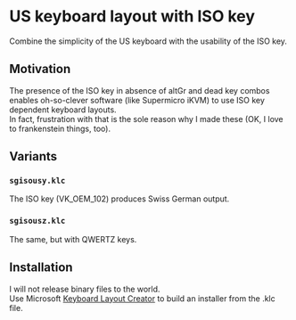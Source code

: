 # US keyboard layout with ISO key
Combine the simplicity of the US keyboard with the usability of the ISO key.

## Motivation
The presence of the ISO key in absence of altGr and dead key combos enables oh-so-clever software (like Supermicro iKVM) to use ISO key dependent keyboard layouts.  
In fact, frustration with that is the sole reason why I made these (OK, I love to frankenstein things, too).

## Variants

### `sgisousy.klc`
The ISO key (VK_OEM_102) produces Swiss German output.  

### `sgisousz.klc`
The same, but with QWERTZ keys.

## Installation
I will not release binary files to the world.  
Use Microsoft [Keyboard Layout Creator](https://www.microsoft.com/en-us/download/details.aspx?id=102134) to build an installer from the .klc file.
